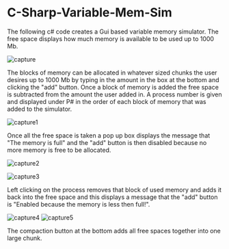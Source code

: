 # C-Sharp-Variable-Mem-Sim

The following c# code creates a Gui based variable memory simulator.  The free space displays how much memory is available to be used up to 1000 Mb. 

![capture](https://user-images.githubusercontent.com/35905246/44883775-4c453800-ac86-11e8-9357-42b354f3d290.PNG)

The blocks of memory can be allocated in whatever sized chunks the user desires up to 1000 Mb by typing in the amount in the box at the bottom and clicking the "add" button.  Once a block of memory is added the free space is subtracted from the amount the user added in.  A process number is given and displayed under P# in the order of each block of memory that was added to the simulator.

![capture1](https://user-images.githubusercontent.com/35905246/44883829-94fcf100-ac86-11e8-98e9-e6f0229924f5.PNG)

Once all the free space is taken a pop up box displays the message that "The memory is full" and the "add" button is then disabled because no more memory is free to be allocated.

![capture2](https://user-images.githubusercontent.com/35905246/44883832-962e1e00-ac86-11e8-8650-029407484ee9.PNG)

![capture3](https://user-images.githubusercontent.com/35905246/44883833-97f7e180-ac86-11e8-8fab-3739f436f5e2.PNG)

Left clicking on the process removes that block of used memory and adds it back into the free space and this displays a message that the "add" button is "Enabled because the memory is less then full!".

![capture4](https://user-images.githubusercontent.com/35905246/44884039-aabee600-ac87-11e8-8cf7-de337862bcea.PNG)
![capture5](https://user-images.githubusercontent.com/35905246/44884040-ac88a980-ac87-11e8-9653-6db591383149.PNG)

The compaction button at the bottom adds all free spaces together into one large chunk.






